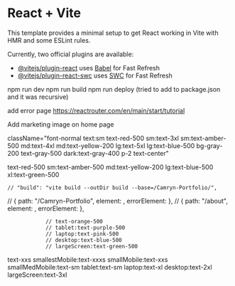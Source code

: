 # React + Vite

This template provides a minimal setup to get React working in Vite with HMR and some ESLint rules.

Currently, two official plugins are available:

- [@vitejs/plugin-react](https://github.com/vitejs/vite-plugin-react/blob/main/packages/plugin-react/README.md) uses [Babel](https://babeljs.io/) for Fast Refresh
- [@vitejs/plugin-react-swc](https://github.com/vitejs/vite-plugin-react-swc) uses [SWC](https://swc.rs/) for Fast Refresh

npm run dev
npm run build
npm run deploy (tried to add to package.json and it was recursive)



add error page
https://reactrouter.com/en/main/start/tutorial

Add marketing image on home page

className="font-normal text:sm text-red-500 sm:text-3xl sm:text-amber-500 md:text-4xl md:text-yellow-200 lg:text-5xl lg:text-blue-500 bg-gray-200 text-gray-500 dark:text-gray-400 p-2 text-center"

  text-red-500 sm:text-amber-500 md:text-yellow-200 lg:text-blue-500 xl:text-green-500 

    // "build": "vite build --outDir build --base=/Camryn-Portfolio/",
  // { path: "/Camryn-Portfolio", element: <App />, errorElement: <ErrorPage /> },
  // { path: "/about", element: <About />, errorElement: <ErrorPage /> },


                // text-orange-500
                // tablet:text-purple-500
                // laptop:text-pink-500
                // desktop:text-blue-500
                // largeScreen:text-green-500

text-xxs smallestMobile:text-xxxs smallMobile:text-xxs smallMedMobile:text-sm tablet:text-sm laptop:text-xl desktop:text-2xl largeScreen:text-3xl